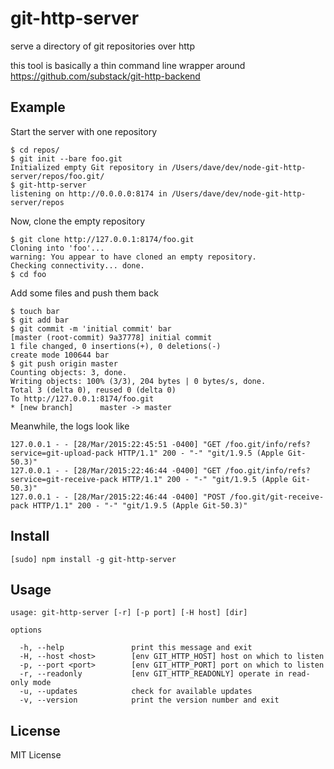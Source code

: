 git-http-server
===============

serve a directory of git repositories over http

this tool is basically a thin command line wrapper around
https://github.com/substack/git-http-backend

Example
-------

Start the server with one repository

    $ cd repos/
    $ git init --bare foo.git
    Initialized empty Git repository in /Users/dave/dev/node-git-http-server/repos/foo.git/
    $ git-http-server
    listening on http://0.0.0.0:8174 in /Users/dave/dev/node-git-http-server/repos

Now, clone the empty repository

    $ git clone http://127.0.0.1:8174/foo.git
    Cloning into 'foo'...
    warning: You appear to have cloned an empty repository.
    Checking connectivity... done.
    $ cd foo

Add some files and push them back

    $ touch bar
    $ git add bar
    $ git commit -m 'initial commit' bar
    [master (root-commit) 9a37778] initial commit
    1 file changed, 0 insertions(+), 0 deletions(-)
    create mode 100644 bar
    $ git push origin master
    Counting objects: 3, done.
    Writing objects: 100% (3/3), 204 bytes | 0 bytes/s, done.
    Total 3 (delta 0), reused 0 (delta 0)
    To http://127.0.0.1:8174/foo.git
    * [new branch]      master -> master

Meanwhile, the logs look like

    127.0.0.1 - - [28/Mar/2015:22:45:51 -0400] "GET /foo.git/info/refs?service=git-upload-pack HTTP/1.1" 200 - "-" "git/1.9.5 (Apple Git-50.3)"
    127.0.0.1 - - [28/Mar/2015:22:46:44 -0400] "GET /foo.git/info/refs?service=git-receive-pack HTTP/1.1" 200 - "-" "git/1.9.5 (Apple Git-50.3)"
    127.0.0.1 - - [28/Mar/2015:22:46:44 -0400] "POST /foo.git/git-receive-pack HTTP/1.1" 200 - "-" "git/1.9.5 (Apple Git-50.3)"

Install
-------

    [sudo] npm install -g git-http-server

Usage
-----

    usage: git-http-server [-r] [-p port] [-H host] [dir]

    options

      -h, --help               print this message and exit
      -H, --host <host>        [env GIT_HTTP_HOST] host on which to listen
      -p, --port <port>        [env GIT_HTTP_PORT] port on which to listen
      -r, --readonly           [env GIT_HTTP_READONLY] operate in read-only mode
      -u, --updates            check for available updates
      -v, --version            print the version number and exit

License
-------

MIT License
